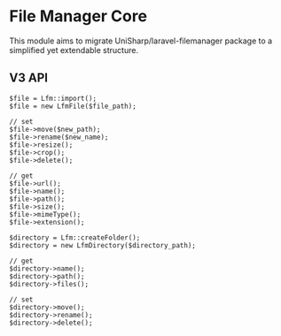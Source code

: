 # File Manager Core

This module aims to migrate UniSharp/laravel-filemanager package to a simplified yet extendable structure.

## V3 API

```
$file = Lfm::import();
$file = new LfmFile($file_path);

// set
$file->move($new_path);
$file->rename($new_name);
$file->resize();
$file->crop();
$file->delete();

// get
$file->url();
$file->name();
$file->path();
$file->size();
$file->mimeType();
$file->extension();
```

```
$directory = Lfm::createFolder();
$directory = new LfmDirectory($directory_path);

// get
$directory->name();
$directory->path();
$directory->files();

// set
$directory->move();
$directory->rename();
$directory->delete();
```

